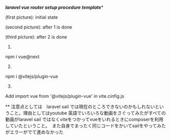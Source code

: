 ***laravel vue router setup procedure template****

(first picture): initial state

(second picture): after 1 is done

(third picture): after 2 is done

1.
npm i vue@next

2.
npm i @vitejs/plugin-vue

3.
Add 
import vue from '@vitejs/plugin-vue'
in vite.cinfig.js

**
注意点としては　laravel sail では現在のところできないのかもしれないということ。理由としてはyoutube 英語でいろいろな動画をさぐってみたがすべての動画がlaravel sail ではなくviteをつかってvueをいれるときにcomposerを利用していたということ。　また自身でまったく同じコードをかいてsailをやってみたがエラーがでて進めなかった
